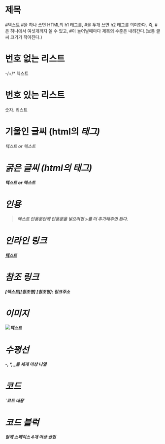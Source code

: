 # 제목
#텍스트
#을 하나 쓰면 HTML의 h1 태그를, #을 두개 쓰면 h2 태그를 의미한다. 즉, #은 하나에서 여섯개까지 쓸 수 있고, #이 늘어날때마다 제목의 수준은 내려간다.(보통 글씨 크기가 작아진다.)

# 번호 없는 리스트
-/+/* 텍스트
# 번호 있는 리스트
숫자. 리스트
# 기울인 글씨 (html의 <em>태그)
*텍스트* or _텍스트_
# 굵은 글씨 (html의 <strong>태그)
**텍스트** or __텍스트__
# 인용
> 텍스트
인용문안에 인용문을 넣으려면 >를 더 추가해주면 된다.
# 인라인 링크
[텍스트](링크주소)
# 참조 링크
[텍스트][참조명]
[참조명]: 링크주소
# 이미지
![텍스트](이미지링크)
# 수평선
-, *, _을 세개 이상 나열
# 코드
\`코드 내용\`
# 코드 블럭
앞에 스페이스 4개 이상 삽입